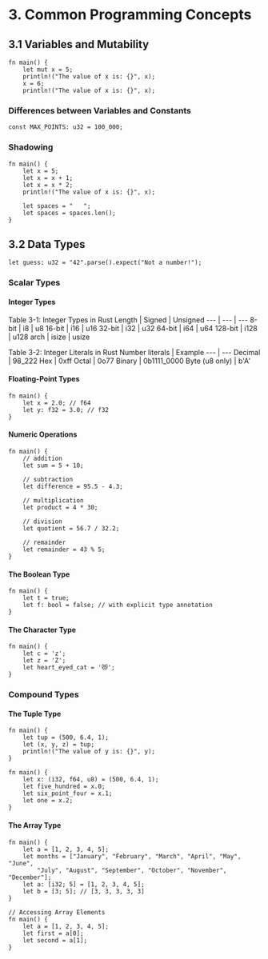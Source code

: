 # 3. Common Programming Concepts

## 3.1 Variables and Mutability
```
fn main() {
    let mut x = 5;
    println!("The value of x is: {}", x);
    x = 6;
    println!("The value of x is: {}", x);
```

### Differences between Variables and Constants
`const MAX_POINTS: u32 = 100_000;`

### Shadowing
```
fn main() {
    let x = 5;
    let x = x + 1;
    let x = x * 2;
    println!("The value of x is: {}", x);

    let spaces = "   ";
    let spaces = spaces.len();
}
```

## 3.2 Data Types
`let guess: u32 = "42".parse().expect("Not a number!");`

### Scalar Types
#### Integer Types
Table 3-1: Integer Types in Rust
Length | Signed | Unsigned
--- | --- | ---
8-bit | i8 | u8
16-bit | i16 | u16
32-bit | i32 | u32
64-bit | i64 | u64
128-bit | i128 | u128
arch | isize | usize

Table 3-2: Integer Literals in Rust
Number literals | Example
--- | ---
Decimal | 98_222
Hex | 0xff
Octal | 0o77
Binary | 0b1111_0000
Byte (u8 only) | b'A'

#### Floating-Point Types
```
fn main() {
    let x = 2.0; // f64
    let y: f32 = 3.0; // f32
}
```

#### Numeric Operations
```
fn main() {
    // addition
    let sum = 5 + 10;

    // subtraction
    let difference = 95.5 - 4.3;

    // multiplication
    let product = 4 * 30;

    // division
    let quotient = 56.7 / 32.2;

    // remainder
    let remainder = 43 % 5;
}
```

#### The Boolean Type
```
fn main() {
    let t = true;
    let f: bool = false; // with explicit type annotation
}
```

#### The Character Type
```
fn main() {
    let c = 'z';
    let z = 'Z';
    let heart_eyed_cat = '😻';
}
```

### Compound Types
#### The Tuple Type
```
fn main() {
    let tup = (500, 6.4, 1);
    let (x, y, z) = tup;
    println!("The value of y is: {}", y);
}
```

```
fn main() {
    let x: (i32, f64, u8) = (500, 6.4, 1);
    let five_hundred = x.0;
    let six_point_four = x.1;
    let one = x.2;
}
```

#### The Array Type
```
fn main() {
    let a = [1, 2, 3, 4, 5];
    let months = ["January", "February", "March", "April", "May", "June",
        "July", "August", "September", "October", "November", "December"];
    let a: [i32; 5] = [1, 2, 3, 4, 5];
    let b = [3; 5]; // [3, 3, 3, 3, 3]
}
```

```
// Accessing Array Elements
fn main() {
    let a = [1, 2, 3, 4, 5];
    let first = a[0];
    let second = a[1];
}
```

